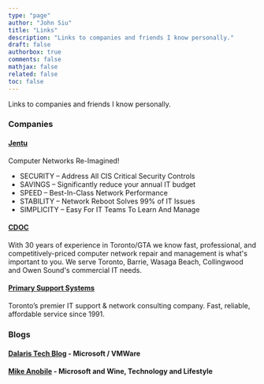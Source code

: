 ```yaml
---
type: "page"
author: "John Siu"
title: "Links"
description: "Links to companies and friends I know personally."
draft: false
authorbox: true
comments: false
mathjax: false
related: false
toc: false
---
```

Links to companies and friends I know personally.
<!--more-->
### Companies

#### [Jentu](https://jentu-networks.com/)

Computer Networks Re-Imagined!

- SECURITY – Address All CIS Critical Security Controls
- SAVINGS – Significantly reduce your annual IT budget
- SPEED – Best-In-Class Network Performance
- STABILITY – Network Reboot Solves 99% of IT Issues
- SIMPLICITY – Easy For IT Teams To Learn And Manage

#### [CDOC](https://cdoc.ca/)

With 30 years of experience in Toronto/GTA we know fast, professional, and competitively-priced computer network repair and management is what's important to you. We serve Toronto, Barrie, Wasaga Beach, Collingwood and Owen Sound's commercial IT needs.

#### [Primary Support Systems](https://www.pssnet.com/)

Toronto’s premier IT support & network consulting company. Fast, reliable, affordable service since 1991.

### Blogs

#### [Dalaris Tech Blog](http://dalaris.com/) - Microsoft / VMWare

#### [Mike Anobile](http://mike.anobile.info/) - Microsoft and Wine, Technology and Lifestyle